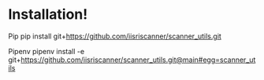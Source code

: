 # Installation!
Pip
pip install git+https://github.com/iisriscanner/scanner_utils.git

Pipenv
pipenv install -e git+https://github.com/iisriscanner/scanner_utils.git@main#egg=scanner_utils



